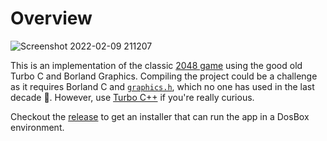 # Overview

![Screenshot 2022-02-09 211207](https://user-images.githubusercontent.com/13608193/153235928-85c2853c-a756-453a-87a1-35b6231c88f7.png)

This is an implementation of the classic [2048 game](https://github.com/gabrielecirulli/2048) using the good old Turbo C and Borland Graphics. Compiling the project could be a challenge as it requires Borland C and [`graphics.h`](https://en.wikipedia.org/wiki/Borland_Graphics_Interface), which no one has used in the last decade 🥲. However, use [Turbo C++](https://www.fileeagle.com/software/1362/Turbo-C) if you're really curious.

Checkout the [release](https://github.com/divinsmathew/2048/releases) to get an installer that can run the app in a DosBox environment.
